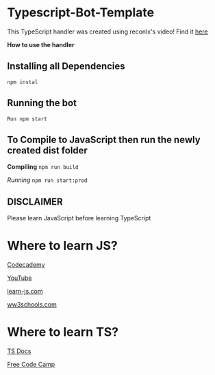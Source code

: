 # Typescript-Bot-Template

This TypeScript handler was created using reconlx's video! Find it [here](https://www.youtube.com/watch?v=4IxLBKPVyXE&t=7s)

**How to use the handler**

## Installing all Dependencies
`npm instal`

## Running the bot
`Run npm start`

## To Compile to JavaScript then run the newly created dist folder

__Compiling__
`npm run build`

_Running_
`npm run start:prod`

## DISCLAIMER
Please learn JavaScript before learning TypeScript

# Where to learn JS?
[Codecademy](https://www.codecademy.com/learn/introduction-to-javascript)

[YouTube](https://www.youtube.com/results?search_query=Learning+JavaScript)

[learn-js.com](https://www.learn-js.org)

[ww3schools.com](https://www.w3schools.com/js/default.asp)

# Where to learn TS?
[TS Docs](https://www.w3schools.com/js/default.asp)

[Free Code Camp](https://www.freecodecamp.org/news/learn-typescript-in-5-minutes-13eda868daeb/)
